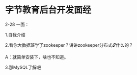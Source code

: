 # 字节教育后台开发面经

2-28 一面：

1.自我介绍

2.看你大数据班学了zookeeper？讲讲zookeeper分布式🔓什么的？

A：就简单安装下，啥也不知道。

3.那MySQL了解吧

